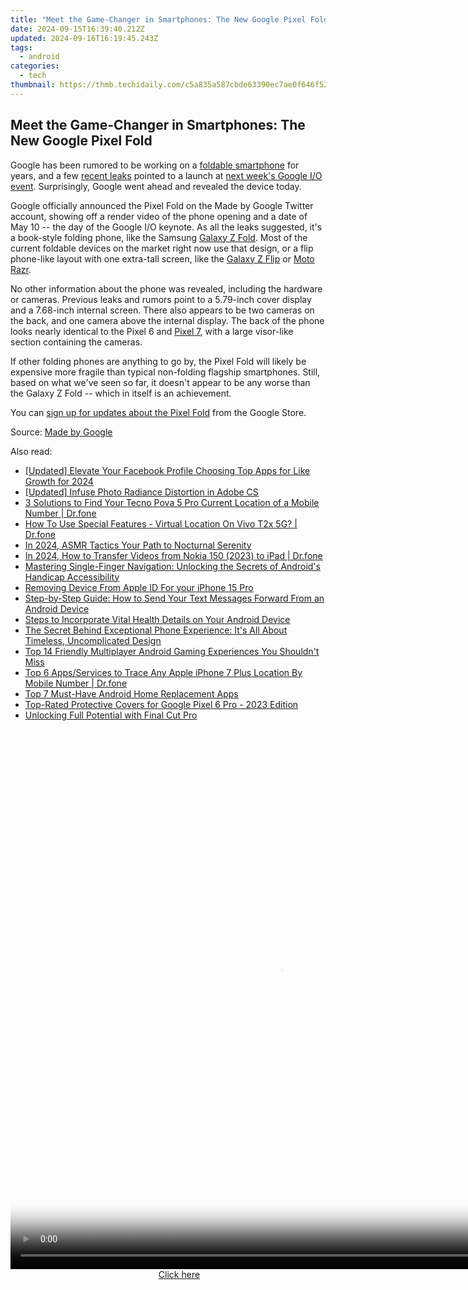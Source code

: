 ```yaml
---
title: "Meet the Game-Changer in Smartphones: The New Google Pixel Fold"
date: 2024-09-15T16:39:40.212Z
updated: 2024-09-16T16:19:45.243Z
tags:
  - android
categories:
  - tech
thumbnail: https://thmb.techidaily.com/c5a835a587cbde63390ec7ae0f646f52f65cc154a66fb89768e9cd878c5a4c7b.jpg
---
```


## Meet the Game-Changer in Smartphones: The New Google Pixel Fold

Google has been rumored to be working on a [foldable smartphone](https://fox-blue.techidaily.com/step-beyond-reality-reviewing-lgs-virtual-vision-for-2024/) for years, and a few [recent leaks](https://www.reviewgeek.com/152356/are-these-the-first-official-pixel-fold-renders/) pointed to a launch at [next week's Google I/O event](https://ai-video-apps.techidaily.com/new-2024-approved-color-correction-mastery-a-tutorial-on-matching-video-clips-in-final-cut-pro/). Surprisingly, Google went ahead and revealed the device today.

 Google officially announced the Pixel Fold on the Made by Google Twitter account, showing off a render video of the phone opening and a date of May 10 -- the day of the Google I/O keynote. As all the leaks suggested, it's a book-style folding phone, like the Samsung [Galaxy Z Fold](https://some-approaches.techidaily.com/new-unlock-reddit-potentials-stepwise-procedures-for-sharing/). Most of the current foldable devices on the market right now use that design, or a flip phone-like layout with one extra-tall screen, like the [Galaxy Z Flip](https://sim-unlock.techidaily.com/tips-and-tricks-to-tell-if-your-apple-iphone-11-is-unlocked-by-drfone-ios/) or [Moto Razr](https://www.reviewgeek.com/152464/motos-next-razr-foldable-may-offer-high-end-specs/).

 No other information about the phone was revealed, including the hardware or cameras. Previous leaks and rumors point to a 5.79-inch cover display and a 7.68-inch internal screen. There also appears to be two cameras on the back, and one camera above the internal display. The back of the phone looks nearly identical to the Pixel 6 and [Pixel 7](https://video-content-creator.techidaily.com/new-split-mkv-videos-with-ease-top-10-free-software-options-for-2024/), with a large visor-like section containing the cameras.

 If other folding phones are anything to go by, the Pixel Fold will likely be expensive more fragile than typical non-folding flagship smartphones. Still, based on what we've seen so far, it doesn't appear to be any worse than the Galaxy Z Fold -- which in itself is an achievement.

 You can [sign up for updates about the Pixel Fold](https://store.google.com/intl/en/ideas/pixel-is-open/) from the Google Store.

 Source: [Made by Google](https://twitter.com/madebygoogle/status/1654170933417086978)

<ins class="adsbygoogle"
     style="display:block"
     data-ad-format="autorelaxed"
     data-ad-client="ca-pub-7571918770474297"
     data-ad-slot="1223367746"></ins>

<ins class="adsbygoogle"
     style="display:block"
     data-ad-client="ca-pub-7571918770474297"
     data-ad-slot="8358498916"
     data-ad-format="auto"
     data-full-width-responsive="true"></ins>

<span class="atpl-alsoreadstyle">Also read:</span>
<div><ul>
<li><a href="https://facebook-clips.techidaily.com/updated-elevate-your-facebook-profile-choosing-top-apps-for-like-growth-for-2024/"><u>[Updated] Elevate Your Facebook Profile Choosing Top Apps for Like Growth for 2024</u></a></li>
<li><a href="https://some-knowledge.techidaily.com/updated-infuse-photo-radiance-distortion-in-adobe-cs/"><u>[Updated] Infuse Photo Radiance Distortion in Adobe CS</u></a></li>
<li><a href="https://android-location-track.techidaily.com/3-solutions-to-find-your-tecno-pova-5-pro-current-location-of-a-mobile-number-drfone-by-drfone-virtual-android/"><u>3 Solutions to Find Your Tecno Pova 5 Pro Current Location of a Mobile Number | Dr.fone</u></a></li>
<li><a href="https://change-location.techidaily.com/how-to-use-special-features-virtual-location-on-vivo-t2x-5g-drfone-by-drfone-virtual-android/"><u>How To Use Special Features - Virtual Location On Vivo T2x 5G? | Dr.fone</u></a></li>
<li><a href="https://extra-lessons.techidaily.com/in-2024-asmr-tactics-your-path-to-nocturnal-serenity/"><u>In 2024, ASMR Tactics Your Path to Nocturnal Serenity</u></a></li>
<li><a href="https://android-transfer.techidaily.com/in-2024-how-to-transfer-videos-from-nokia-150-2023-to-ipad-drfone-by-drfone-transfer-from-android-transfer-from-android/"><u>In 2024, How to Transfer Videos from Nokia 150 (2023) to iPad | Dr.fone</u></a></li>
<li><a href="https://hardware-reviews.techidaily.com/mastering-single-finger-navigation-unlocking-the-secrets-of-androids-handicap-accessibility/"><u>Mastering Single-Finger Navigation: Unlocking the Secrets of Android's Handicap Accessibility</u></a></li>
<li><a href="https://apple-account.techidaily.com/removing-device-from-apple-id-for-your-iphone-15-pro-by-drfone-ios/"><u>Removing Device From Apple ID For your iPhone 15 Pro</u></a></li>
<li><a href="https://hardware-reviews.techidaily.com/step-by-step-guide-how-to-send-your-text-messages-forward-from-an-android-device/"><u>Step-by-Step Guide: How to Send Your Text Messages Forward From an Android Device</u></a></li>
<li><a href="https://hardware-reviews.techidaily.com/steps-to-incorporate-vital-health-details-on-your-android-device/"><u>Steps to Incorporate Vital Health Details on Your Android Device</u></a></li>
<li><a href="https://hardware-reviews.techidaily.com/the-secret-behind-exceptional-phone-experience-its-all-about-timeless-uncomplicated-design/"><u>The Secret Behind Exceptional Phone Experience: It's All About Timeless, Uncomplicated Design</u></a></li>
<li><a href="https://hardware-reviews.techidaily.com/top-14-friendly-multiplayer-android-gaming-experiences-you-shouldnt-miss/"><u>Top 14 Friendly Multiplayer Android Gaming Experiences You Shouldn't Miss</u></a></li>
<li><a href="https://ios-location-track.techidaily.com/top-6-appsservices-to-trace-any-apple-iphone-7-plus-location-by-mobile-number-drfone-by-drfone-virtual-ios/"><u>Top 6 Apps/Services to Trace Any Apple iPhone 7 Plus Location By Mobile Number | Dr.fone</u></a></li>
<li><a href="https://hardware-reviews.techidaily.com/top-7-must-have-android-home-replacement-apps/"><u>Top 7 Must-Have Android Home Replacement Apps</u></a></li>
<li><a href="https://hardware-reviews.techidaily.com/top-rated-protective-covers-for-google-pixel-6-pro-2023-edition/"><u>Top-Rated Protective Covers for Google Pixel 6 Pro - 2023 Edition</u></a></li>
<li><a href="https://extra-tips.techidaily.com/unlocking-full-potential-with-final-cut-pro/"><u>Unlocking Full Potential with Final Cut Pro</u></a></li>
</ul></div>

<!-- affiliate ads begin -->
<span id="1834906">
					<video width="864" height="864" style="cursor:pointer"
           poster="//a.impactradius-go.com/display-clicktoplayimage/1834906.png"
           onclick="if(!this.playClicked){this.play();this.setAttribute('controls',true);this.playClicked=true;}">
	   <source src="//a.impactradius-go.com/display-ad/16836-1834906">
	   <img src="//a.impactradius-go.com/display-clicktoplayimage/1834906.png" style="border: none; height: 100%; width: 100%; object-fit: contain">
	</video>
	<div style="width:540px;text-align:center"><a href="javascript:window.open(decodeURIComponent('https%3A%2F%2F25home.pxf.io%2Fc%2F5597632%2F1834906%2F16836'), '_blank');void(0);">Click here</a></div>
</span>
<img height="0" width="0" src="https://imp.pxf.io/i/5597632/1834906/16836" style="position:absolute;visibility:hidden;" border="0" />
<!-- affiliate ads end -->

